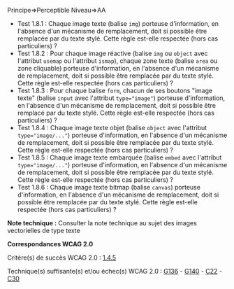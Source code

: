 Principe=>Perceptible
Niveau=>AA

+ Test 1.8.1 : Chaque image texte (balise `img`) porteuse d'information, en l'absence d'un mécanisme de remplacement, doit si possible être remplacée par du texte stylé. Cette règle est-elle respectée (hors cas particuliers) ?
+ Test 1.8.2 : Pour chaque image réactive (balise `img` ou `object` avec l'attribut `usemap` ou l'attribut `ismap`), chaque zone texte (balise `area` ou zone cliquable) porteuse d'information, en l'absence d'un mécanisme de remplacement, doit si possible être remplacée par du texte stylé. Cette règle est-elle respectée (hors cas particuliers) ?
+ Test 1.8.3 : Pour chaque balise `form`, chacun de ses boutons "image texte" (balise `input` avec l'attribut `type="image"`) porteuse d'information, en l'absence d'un mécanisme de remplacement, doit si possible être remplacé par du texte stylé. Cette règle est-elle respectée (hors cas particuliers) ?
+ Test 1.8.4 : Chaque image texte objet (balise `object` avec l'attribut `type="image/..."`) porteuse d'information, en l'absence d'un mécanisme de remplacement, doit si possible être remplacée par du texte stylé. Cette règle est-elle respectée (hors cas particuliers) ?
+ Test 1.8.5 : Chaque image texte embarquée (balise `embed` avec l'attribut `type="image/..."`) porteuse d'information, en l'absence d'un mécanisme de remplacement, doit si possible être remplacée par du texte stylé. Cette règle est-elle respectée (hors cas particuliers) ?
+ Test 1.8.6 : Chaque image texte bitmap (balise `canvas`) porteuse d'information, en l'absence d'un mécanisme de remplacement, doit si possible être remplacée par du texte stylé. Cette règle est-elle respectée (hors cas particuliers) ?

**Note technique :** Consulter la note technique au sujet des images vectorielles de type texte

**Correspondances WCAG 2.0**

Critère(s) de succès WCAG 2.0 : [1.4.5](http://www.w3.org/Translations/WCAG20-fr/#visual-audio-contrast-text-presentation)

Technique(s) suffisante(s) et/ou échec(s) WCAG 2.0 : [G136](http://www.w3.org/TR/WCAG-TECHS/G136.html) - [G140](http://www.w3.org/TR/WCAG-TECHS/G140.html) - [C22](http://www.w3.org/TR/WCAG-TECHS/C22.html) - [C30](http://www.w3.org/TR/WCAG-TECHS/C30.html)
